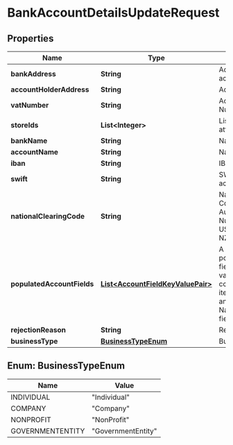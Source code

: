 
# BankAccountDetailsUpdateRequest

## Properties
Name | Type | Description | Notes
------------ | ------------- | ------------- | -------------
**bankAddress** | **String** | Address of the bank account |  [optional]
**accountHolderAddress** | **String** | Address of the payee |  [optional]
**vatNumber** | **String** | Account Holders Vat Number |  [optional]
**storeIds** | **List&lt;Integer&gt;** | List of stores to attach to Account |  [optional]
**bankName** | **String** | Name of Bank |  [optional]
**accountName** | **String** | Name of this account |  [optional]
**iban** | **String** | IBAN of this account |  [optional]
**swift** | **String** | SWIFT of this bank account |  [optional]
**nationalClearingCode** | **String** | National Clearing Code (BSB in Australia, Routing Number in USA/Canada, NCC in NZ) |  [optional]
**populatedAccountFields** | [**List&lt;AccountFieldKeyValuePair&gt;**](AccountFieldKeyValuePair.md) | A list of one or more populated account fields (field key-value pairs).  If this list contains at least one item, the Iban, Swift and NationalClearingCode fields will be ignored. |  [optional]
**rejectionReason** | **String** | Reason for Rejection |  [optional]
**businessType** | [**BusinessTypeEnum**](#BusinessTypeEnum) | Business Type |  [optional]


<a name="BusinessTypeEnum"></a>
## Enum: BusinessTypeEnum
Name | Value
---- | -----
INDIVIDUAL | &quot;Individual&quot;
COMPANY | &quot;Company&quot;
NONPROFIT | &quot;NonProfit&quot;
GOVERNMENTENTITY | &quot;GovernmentEntity&quot;



